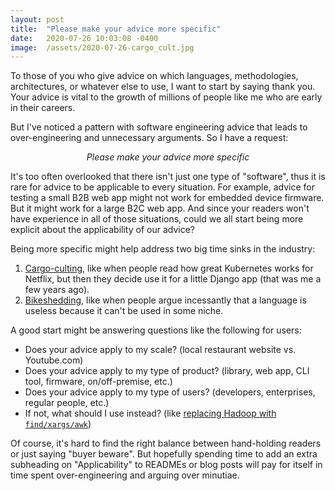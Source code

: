 ```yaml
---
layout: post
title:  "Please make your advice more specific"
date:   2020-07-26 10:03:08 -0400
image:  /assets/2020-07-26-cargo_cult.jpg
---
```


To those of you who give advice on which languages, methodologies, architectures, or whatever else to use, I want to start by saying thank you. Your advice is vital to the growth of millions of people like me who are early in their careers.

But I've noticed a pattern with software engineering advice that leads to over-engineering and unnecessary arguments. So I have a request:

<p align="center"><em>Please make your advice more specific</em></p>

It's too often overlooked that there isn't just one type of "software", thus it is rare for advice to be applicable to every situation. For example, advice for testing a small B2B web app might not work for embedded device firmware. But it might work for a large B2C web app. And since your readers won't have experience in all of those situations, could we all start being more explicit about the applicability of our advice?

Being more specific might help address two big time sinks in the industry:
1. [Cargo-culting](https://en.wiktionary.org/wiki/cargo_culting), like when people read how great Kubernetes works for Netflix, but then they decide use it for a little Django app (that was me a few years ago).
2. [Bikeshedding](https://en.wiktionary.org/wiki/bikeshedding), like when people argue incessantly that a language is useless because it can't be used in some niche.

A good start might be answering questions like the following for users:
* Does your advice apply to my scale? (local restaurant website vs. Youtube.com)
* Does your advice apply to my type of product? (library, web app, CLI tool, firmware, on/off-premise, etc.)
* Does your advice apply to my type of users? (developers, enterprises, regular people, etc.)
* If not, what should I use instead? (like [replacing Hadoop with `find/xargs/awk`](https://adamdrake.com/command-line-tools-can-be-235x-faster-than-your-hadoop-cluster.html))

Of course, it's hard to find the right balance between hand-holding readers or just saying "buyer beware". But hopefully spending time to add an extra subheading on "Applicability" to READMEs or blog posts will pay for itself in time spent over-engineering and arguing over minutiae.
